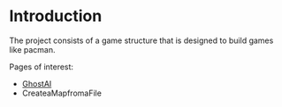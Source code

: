 # Introduction #

The project consists of a game structure that is designed to build games like pacman.

Pages of interest:

  * [GhostAI](GhostAI.md)
  * CreateaMapfromaFile